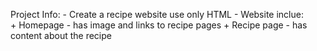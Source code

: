 Project Info: 
    - Create a recipe website use only HTML
    - Website inclue:  
        + Homepage - has image and links to recipe pages
        + Recipe page - has content about the recipe